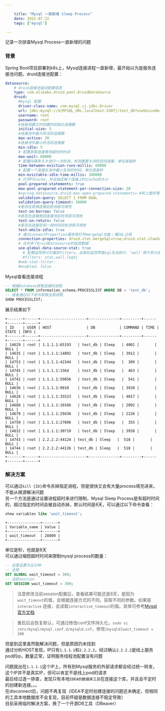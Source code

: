 ```yaml
---

    title: "Mysql 一直新增 Sleep Process"
    date: 2021-07-22
    tags: ["mysql"]

---
```


记录一次排查Mysql Process一直新增的问题

### 背景
Spring Boot项目部署到k8s上，Mysql连接进程一直新增，最开始以为是服务连接池问题。druid连接池配置：
```yaml
datasource:
    # druid连接池驱动配置信息
    type: com.alibaba.druid.pool.DruidDataSource
    druid:
      #mysql 配置
      driver-class-name: com.mysql.cj.jdbc.Driver
      url: jdbc:mysql://${MYSQL_URL:localhost:3307}/test_db?useUnicode=true&characterEncoding=UTF-8&serverTimezone=Asia/Shanghai
      username: root
      password: root
      #连接池建立时创建的初始化连接数
      initial-size: 5
      #连接池中最大的活跃连接数
      max-active: 20
      #连接池中最小的活跃连接数
      min-idle: 5
      # 配置获取连接等待超时的时间
      max-wait: 60000
      # 配置间隔多久才进行一次检测，检测需要关闭的空闲连接，单位是毫秒
      time-between-eviction-runs-millis: 60000
      # 配置一个连接在池中最小生存的时间，单位是毫秒
      min-evictable-idle-time-millis: 300000
      # 打开PSCache，并且指定每个连接上PSCache的大小
      pool-prepared-statements: true
      max-pool-prepared-statement-per-connection-size: 20
      #spring.datasource.druid.max-open-prepared-statements= #和上面的等价
      validation-query: SELECT 1 FROM DUAL
      validation-query-timeout: 30000
      #是否在获得连接后检测其可用性
      test-on-borrow: false
      #是否在连接放回连接池后检测其可用性
      test-on-return: false
      #是否在连接空闲一段时间后检测其可用性
      test-while-idle: true
      # 通过connectProperties属性来打开mergeSql功能；慢SQL记录
      connection-properties: druid.stat.mergeSql=true;druid.stat.slowSqlMillis=5000
      # 合并多个DruidDataSource的监控数据
      use-global-data-source-stat: true
        # 配置监控统计拦截的filters，去掉后监控界面sql无法统计，'wall'用于防火墙
        #filters: stat,wall,log4j
      #web-stat-filter:
      #enabled: false
```

Mysql查看连接进程  
```sql
-- 根据Database获取连接的进程
SELECT * FROM information_schema.PROCESSLIST WHERE DB = 'test_db';
-- 或者通过以下命令获取全部进程
SHOW PROCESSLIST;
```
展示结果如下
```
+-------+------+---------------------+--------------+---------+------+-------+------+
| ID    | USER | HOST                | DB           | COMMAND | TIME | STATE | INFO |
+-------+------+---------------------+--------------+---------+------+-------+------+
| 14629 | root | 1.1.1.1:65193   | test_db | Sleep   | 4001 |       | NULL |
| 14635 | root | 1.1.1.1:14802   | test_db | Sleep   | 3912 |       | NULL |
| 14753 | root | 1.1.1.1:42344   | test_db | Sleep   |  309 |       | NULL |
| 14745 | root | 1.1.1.1:1564    | test_db | Sleep   |  463 |       | NULL |
| 14742 | root | 1.1.1.1:59856   | test_db | Sleep   |  541 |       | NULL |
| 14636 | root | 1.1.1.1:9010    | test_db | Sleep   | 3910 |       | NULL |
| 14628 | root | 1.1.1.1:35523   | test_db | Sleep   | 4017 |       | NULL |
| 14688 | root | 1.1.1.1:10166   | test_db | Sleep   | 2092 |       | NULL |
| 14679 | root | 1.1.1.1:29436   | test_db | Sleep   | 2226 |       | NULL |
| 14750 | root | 1.1.1.1:27896   | test_db | Sleep   |  355 |       | NULL |
| 14632 | root | 1.1.1.1:30719   | test_db | Sleep   | 3938 |       | NULL |
| 14743 | root | 2.2.2.2:44124 | test_db | Sleep   |  518 |       | NULL |
| 14744 | root | 2.2.2.2:44126 | test_db | Sleep   |  518 |       | NULL |
+-------+------+---------------------+--------------+---------+------+-------+------+
```

### 解决方案
可以通过`kill {ID}`命令杀掉指定进程，但是很快又会有大量process填充进来，不能从根源解决问题  
另一个方法是通过设置进程超时来进行限制，Mysql Sleep Process是有超时时间的，超过指定的时间会被自动杀掉，默认时间是8天，可以通过以下命令查看：
```sql
show variables like 'wait_timeout';
```
```
+---------------+-------+
| Variable_name | Value |
+---------------+-------+
| wait_timeout  | 28800 |
+---------------+-------+
```
单位是秒，也就是8天  
可以通过缩短超时时间来限制mysql process的数量：  
```sql
-- 这里设置为五分钟
-- 全局
SET GLOBAL wait_timeout = 300;
-- 当前session
SET SESSION wait_timeout = 300;
```
> 注意修改当前session配置后，查看结果可能还是8天，是因为`wait_timeout`的值，会根据连接方式的不同，获取不同的参数。如果是 `interactive` 连接，会读取`interactive_timeout`的值。具体可参考[Mysql 官方文档](https://dev.mysql.com/doc/refman/5.7/en/server-system-variables.html#sysvar_wait_timeout)  

> 重启后会恢复默认，可通过修改conf文件持久化。`sudo vi /etc/mysql/mysql.conf.d/mysqld.cnf`，修改`[mysqld]wait_timeout = 300`  

但是到这里虽然能解决问题，但是原因仍未找到  
通过分析HOST发现，IP只有`1.1.1.1`和`2.2.2.2`，经过确认`2.2.2.2`是线上服务pod的ip，数量正常，证明服务线程池配置没有问题    

问题就出在`1.1.1.1`这个IP上，所有到Mysql服务的外部请求都会经过统一转发，这个IP并不是真实IP，但可以肯定不是线上pod的请求  
最后经过逐一排查，发现只有本地`IDEA的数据库工具`在连接这个库，并且会不定时的创建新连接。。。  
在disconnect后，问题不再复现（IDEA不定时创建连接的问题还未确定，但相同的工具本地数据库不会复现，目前怀疑是数据连接不稳定导致）    
目前采用临时解决方案，换了一个开源DB工具（DBeaver）